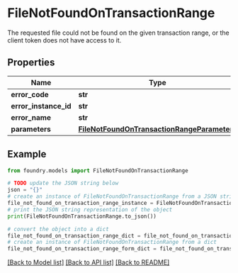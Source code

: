 # FileNotFoundOnTransactionRange

The requested file could not be found on the given transaction range, or the client token does not have access to it.

## Properties

Name | Type | Description | Notes
------------ | ------------- | ------------- | -------------
**error_code** | **str** |  |
**error_instance_id** | **str** |  | \[optional\]
**error_name** | **str** |  |
**parameters** | [**FileNotFoundOnTransactionRangeParameters**](FileNotFoundOnTransactionRangeParameters.md) |  |

## Example

```python
from foundry.models import FileNotFoundOnTransactionRange

# TODO update the JSON string below
json = "{}"
# create an instance of FileNotFoundOnTransactionRange from a JSON string
file_not_found_on_transaction_range_instance = FileNotFoundOnTransactionRange.from_json(json)
# print the JSON string representation of the object
print(FileNotFoundOnTransactionRange.to_json())

# convert the object into a dict
file_not_found_on_transaction_range_dict = file_not_found_on_transaction_range_instance.to_dict()
# create an instance of FileNotFoundOnTransactionRange from a dict
file_not_found_on_transaction_range_form_dict = file_not_found_on_transaction_range.from_dict(file_not_found_on_transaction_range_dict)
```

[\[Back to Model list\]](../README.md#documentation-for-models) [\[Back to API list\]](../README.md#documentation-for-api-endpoints) [\[Back to README\]](../README.md)
